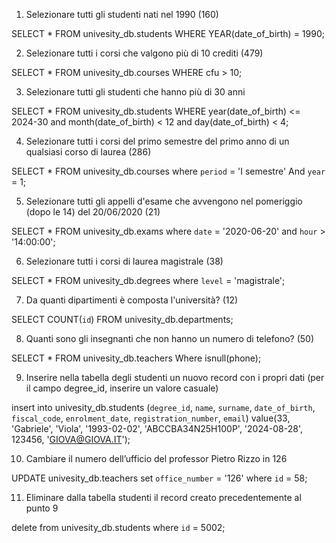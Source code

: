 1. Selezionare tutti gli studenti nati nel 1990 (160)

SELECT *
FROM univesity_db.students
WHERE YEAR(date_of_birth) = 1990;

2. Selezionare tutti i corsi che valgono più di 10 crediti (479)

SELECT * FROM univesity_db.courses
WHERE cfu > 10;

3. Selezionare tutti gli studenti che hanno più di 30 anni

SELECT * FROM univesity_db.students
WHERE year(date_of_birth) <= 2024-30
and month(date_of_birth) < 12
and day(date_of_birth) < 4;

4. Selezionare tutti i corsi del primo semestre del primo anno di un qualsiasi corso di laurea (286)

SELECT * FROM univesity_db.courses
where `period` = 'I semestre'
And `year` = 1;

5. Selezionare tutti gli appelli d'esame che avvengono nel pomeriggio (dopo le 14) del 20/06/2020 (21)

SELECT * FROM univesity_db.exams
where `date` = '2020-06-20'
and `hour` > '14:00:00';

6. Selezionare tutti i corsi di laurea magistrale (38)

SELECT * FROM univesity_db.degrees
where `level` = 'magistrale';

7. Da quanti dipartimenti è composta l'università? (12)

SELECT COUNT(`id`) FROM univesity_db.departments;

8. Quanti sono gli insegnanti che non hanno un numero di telefono? (50)

SELECT * FROM univesity_db.teachers
Where isnull(phone);

9. Inserire nella tabella degli studenti un nuovo record con i propri dati (per il campo degree_id, inserire un valore casuale)

insert into univesity_db.students (`degree_id`, `name`, `surname`, `date_of_birth`, `fiscal_code`, `enrolment_date`, `registration_number`, `email`)
value(33, 'Gabriele', 'Viola', '1993-02-02', 'ABCCBA34N25H100P', '2024-08-28', 123456, 'GIOVA@GIOVA.IT');

10. Cambiare il numero dell’ufficio del professor Pietro Rizzo in 126

UPDATE univesity_db.teachers 
set `office_number` = '126'
where `id` = 58;

11. Eliminare dalla tabella studenti il record creato precedentemente al punto 9

delete from univesity_db.students
where `id` = 5002;